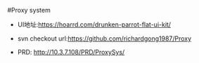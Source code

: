 #Proxy system

* UI地址:https://hoarrd.com/drunken-parrot-flat-ui-kit/

* svn checkout url:https://github.com/richardgong1987/Proxy

* PRD: http://10.3.7.108/PRD/ProxySys/

